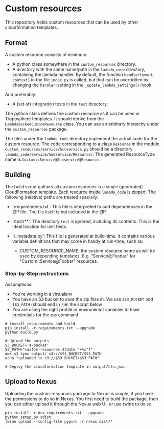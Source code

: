 Custom resources
================

This repository holds custom resources that can be used by other cloudformation
templates.


Format
------

A custom resource consists of minimum:
 * A python class somewhere in the `custom_resources` directory.
 * A directory with the same name/path in the `lambda_code` directory,
   containing the lambda handler.
   By default, the function `handler(event, context)` in the
   file `index.py` is called, but that can be overridden by changing the
   `handler`-setting in the `_update_lambda_settings()`-hook.

And preferably:
 * A (set of) integration tests in the `test` directory.

The python class defines the custom resource as it can be used in Troposphere
templates. It should derive from the `LambdaBackedCustomResource` class. You
can use an arbitrary hierarchy under the `custom_resources` package.

The files under the `lambda_code` directory implement the actual code for 
the custom resource. The code corresponding to a class `Resource` in the module
`custom_resources/Service/Subservice.py` should be a directory
`lambda_code/Service/Subservice/Resource/`. The generated ResourceType name is
`Custom::Service@Subservice@Resource`.


Building
--------

The build script gathers all custom resources in a single (generated)
CloudFormation template. Each resource inside `lambda_code` is zipped.
The following (relative) paths are treated specially:

 * '/requirements.txt`: This file is interpreted to add dependencies in the
   ZIP file. The file itself is not included in the ZIP

 * '/test/**': The directory `test` is ignored, including its contents. This
   is the ideal location for unit tests.

 * '/_metadata.py': This file is generated at build-time. It contains various
   variable definitions that may come in handy at run-time, such as:

   - CUSTOM_RESOURCE_NAME: the custom resource name as will be used by depending
     templates. E.g. "Service@Foobar" for "Custom::Service@Foobar" resources.

### Step-by-Step instructions
Assumptions:
- You're working in a virtualenv
- You have an S3 bucket to save the zip files in. We use `$S3_BUCKET` and `$S3_PATH` (should end in `/`)in the script below
- You are using the right profile or environemnt variables to have credentials for the `aws` command

```shell
# install requirements and build
pip install -r requirements.txt --upgrade
python build.py

# Upload the outputs
S3_BUCKET='a-bucket'
S3_PATH="custom-resources-$(date '+%s')"
aws s3 sync output/ s3://$S3_BUCKET/$S3_PATH
echo "uploaded to s3://$S3_BUCKET/$S3_PATH"

# Deploy the cloudformation template in output/cfn.json
```

Upload to Nexus
---------------
Uploading the custom-resources package to Nexus is simple, if you have the permissions to do so in Nexus. You first need to build the package, then you can either upload it through the Nexus web UI, or use twine to do so:
```
pip install -r dev-requirements.txt --upgrade
python setup.py sdist
twine upload --config-file pypirc -r nexus dist/*
```
